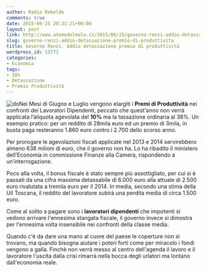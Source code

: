 ```yaml
---
author: Radio Rebelde
comments: true
date: 2015-06-25 20:31:21+00:00
layout: post
link: http://www.atomodelmale.it/2015/06/25/governo-renzi-addio-detassazione-premio-di-produttivita/
slug: governo-renzi-addio-detassazione-premio-di-produttivita
title: Governo Renzi. Addio detassazione premio di produttività
wordpress_id: 15772
categories:
- Economia
tags:
- 10%
- Detassazione
- Premio Produttività
---
```


![do](http://www.atomodelmale.it/wp-content/uploads/2015/06/do-300x200.jpg)Nei Mesi di Giugno e Luglio vengono elargiti i **Premi di Produttività** nei confronti dei Lavoratori Dipendenti, peccato che quest'anno non verrà applicata l’aliquota agevolata del **10%** ma la tassazione ordinaria al 38%. Un esempio pratico: per un reddito di 28mila euro ed un premio di 3mila, in busta paga resteranno 1.860 euro contro i 2.700 dello scorso anno.

Per prorogare le agevolazioni fiscali applicate nel 2013 e 2014 servirebbero almeno 638 milioni di euro, che il governo non ha. Lo ha ribadito il ministero dell’Economia in commissione Finanze alla Camera, rispondendo a un’interrogazione.

Poco alla volta, il bonus fiscale è stato sempre più assottigliato, per cui si è passati da una cifra massima detassabile di 6.000 euro alla attuale di 2.500 euro rivalutata a tremila euro per il 2014. In media, secondo una stima della Uil Toscana, il reddito del lavoratore subirà una perdita media di circa 1.500 euro.


Come al solito a pagare sono i **lavoratori dipendenti** che impotenti si vedono arrivare l'ennesima stangata fiscale, il governo invece si dimostra per l'ennesima volta insensibile nei confronti della classe media.

Quando c'è da dare una mano al cuore del paese le coperture non si trovano, ma quando bisogna aiutare i poteri forti come per miracolo i fondi vengono a galla. Finchè non verrà messo al centro dell'agenda il lavoro e il lavoratore l'uscita dalla crisi rimarrà nella bocca degli urlatori ma lontano dall'economia reale.
